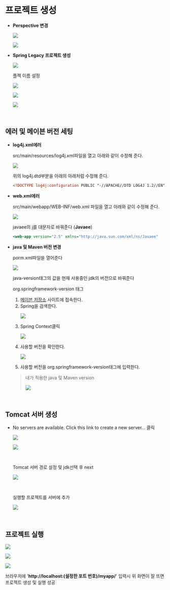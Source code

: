 프로젝트 생성
===
- **Perspective 변경**
  <p><img src="../img/Spring(Multi_Campus)/Spring_Start/OpenPerspective.jpg"></p>
  <p><img src="../img/Spring(Multi_Campus)/Spring_Start/Perspective_Spring.jpg"></p>

- **Spring Legacy 프로젝트 생성**
  <p><img src="../img/Spring(Multi_Campus)/Spring_Start/NewFileSpringLegacy.jpg"></p>
  플젝 이름 설정
  <p><img src="../img/Spring(Multi_Campus)/Spring_Start/ProjectName.jpg"></p>
  <p><img src="../img/Spring(Multi_Campus)/Spring_Start/MVCDownload.jpg"></p>
  <p><img src="../img/Spring(Multi_Campus)/Spring_Start/TopLevelPackage.jpg"></p>

<br>

에러 및 메이븐 버전 세팅
---
- **log4j.xml에러**
  
  src/main/resources/log4j.xml파일을 열고 아래와 같이 수정해 준다.
  <p><img src="../img/Spring(Multi_Campus)/Spring_Start/log4jError.jpg"></p>
  위의 log4j.dtd부분을 아래의 아래처럼 수정해 준다.
  
  ```xml
  <!DOCTYPE log4j:configuration PUBLIC "-//APACHE//DTD LOG4J 1.2//EN" "log4j.dtd">
  ```

- **web.xml에러**

  src/main/webapp/WEB-INF/web.xml 파일을 열고 아래와 같이 수정해 준다.
  <p><img src="../img/Spring(Multi_Campus)/Spring_Start/webError.jpg"></p>

  javaee의 j를 대문자로 바꿔준다 (**Javaee**)
  ```xml
  <web-app version="2.5" xmlns="http://java.sun.com/xml/ns/Javaee"
  ```

- **java 및 Maven 버전 변경**

  porm.xml파일을 열어준다
  <p><img src="../img/Spring(Multi_Campus)/Spring_Start/Java_MVN_version.jpg"></p>
  java-version태그의 값을 현재 사용중인 jdk의 버전으로 바꿔준다
  
  <br>
  
  org.springframework-version 태그
  1. [메이븐 저장소](https://mvnrepository.com/) 사이트에 접속한다.
  2. Spring을 검색한다.<p><img src="../img/Spring(Multi_Campus)/Spring_Start/SearchSpring.jpg"></p>
  3. Spring Context클릭 <p><img src="../img/Spring(Multi_Campus)/Spring_Start/SpringContext.jpg"></p>
  4. 사용할 버전을 확인한다. <p><img src="../img/Spring(Multi_Campus)/Spring_Start/SpringContextVersion.jpg"></p>
  5. 사용할 버전을 org.springframework-version태그에 입력한다.
  >내가 적용한 java 및 Maven version<p><img src="../img/Spring(Multi_Campus)/Spring_Start/my_Spring_MVN_Version.jpg"></p>

<br>

Tomcat 서버 생성
---
- No servers are available. Click this link to create a new server... 클릭<p><img src="../img/Spring(Multi_Campus)/Spring_Start/NewServer.jpg"></p>
  <p><img src="../img/Spring(Multi_Campus)/Spring_Start/Tomcat9.jpg"></p>
  <br>

  Tomcat 서버 경로 설정 및 jdk선택 후 next<p><img src="../img/Spring(Multi_Campus)/Spring_Start/TomcatDirectoryPath.jpg"></p>
  <br>

  실행할 프로젝트를 서버에 추가<p><img src="../img/Spring(Multi_Campus)/Spring_Start/serverAddandRemove.jpg"></p>

<br>

프로젝트 실행
---
<p><img src="../img/Spring(Multi_Campus)/Spring_Start/RunServer.jpg"></p>
<p><img src="../img/Spring(Multi_Campus)/Spring_Start/ServerStart.jpg"></p>
<p><img src="../img/Spring(Multi_Campus)/Spring_Start/Page.jpg"></p>

브라우저에 '**http://localhost:(설정한 포트 번호)/myapp/**' 입력시 위 화면이 잘 뜨면 프로젝트 생성 및 실행 성공